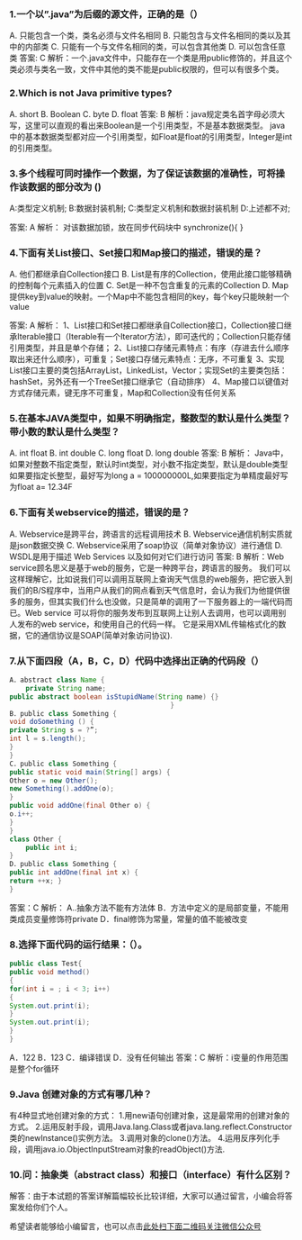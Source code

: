 ### 1.一个以”.java”为后缀的源文件，正确的是（）
A. 只能包含一个类，类名必须与文件名相同
B. 只能包含与文件名相同的类以及其中的内部类
C. 只能有一个与文件名相同的类，可以包含其他类
D. 可以包含任意类
答案: C
解析：一个.java文件中，只能存在一个类是用public修饰的，并且这个类必须与类名一致，文件中其他的类不能是public权限的，但可以有很多个类。

### 2.Which is not Java primitive types?
A. short
B. Boolean
C. byte
D. float
答案: B 
解析：java规定类名首字母必须大写，这里可以直观的看出来Boolean是一个引用类型，不是基本数据类型。
java中的基本数据类型都对应一个引用类型，如Float是float的引用类型，Integer是int的引用类型。

### 3.多个线程可同时操作一个数据，为了保证该数据的准确性，可将操作该数据的部分改为 ()
A:类型定义机制;
B:数据封装机制;
C:类型定义机制和数据封装机制
D:上述都不对;

答案: A
解析：
对该数据加锁，放在同步代码块中
synchronize(){
}
### 4.下面有关List接口、Set接口和Map接口的描述，错误的是？
A. 他们都继承自Collection接口
B. List是有序的Collection，使用此接口能够精确的控制每个元素插入的位置
C. Set是一种不包含重复的元素的Collection
D. Map提供key到value的映射。一个Map中不能包含相同的key，每个key只能映射一个value

答案: A
解析：
1、List接口和Set接口都继承自Collection接口，Collection接口继承Iterable接口（Iterable有一个Iterator方法），即可迭代的；Collection只能存储引用类型，并且是单个存储；
2、List接口存储元素特点：有序（存进去什么顺序取出来还什么顺序），可重复；Set接口存储元素特点：无序，不可重复
3、实现List接口主要的类包括ArrayList，LinkedList，Vector；实现Set的主要类包括：hashSet，另外还有一个TreeSet接口继承它（自动排序）
4、Map接口以键值对方式存储元素，键无序不可重复，Map和Collection没有任何关系

### 5.在基本JAVA类型中，如果不明确指定，整数型的默认是什么类型？带小数的默认是什么类型？
A. int float
B. int double
C. long float
D. long double
答案: B 
解析：
Java中，如果对整数不指定类型，默认时int类型，对小数不指定类型，默认是double类型
如果要指定长整型，最好写为long a = 100000000L,如果要指定为单精度最好写为float a= 12.34F


### 6.下面有关webservice的描述，错误的是？
A. Webservice是跨平台，跨语言的远程调用技术
B. Webservice通信机制实质就是json数据交换
C. Webservice采用了soap协议（简单对象协议）进行通信
D. WSDL是用于描述 Web Services 以及如何对它们进行访问
答案: B
解析：Web service顾名思义是基于web的服务，它是一种跨平台，跨语言的服务。
我们可以这样理解它，比如说我们可以调用互联网上查询天气信息的web服务，把它嵌入到我们的B/S程序中，当用户从我们的网点看到天气信息时，会认为我们为他提供很多的服务，但其实我们什么也没做，只是简单的调用了一下服务器上的一端代码而已。Web service 可以将你的服务发布到互联网上让别人去调用，也可以调用别人发布的web service，和使用自己的代码一样。
它是采用XML传输格式化的数据，它的通信协议是SOAP(简单对象访问协议).


### 7.从下面四段（A，B，C，D）代码中选择出正确的代码段（）
```java
A．abstract class Name {
    private String name;
public abstract boolean isStupidName(String name) {}
                                        }
B．public class Something {
void doSomething () {
private String s = ?”;
int l = s.length();
}
}
C．public class Something {
public static void main(String[] args) {
Other o = new Other();
new Something().addOne(o);
}
public void addOne(final Other o) {
o.i++;
}
}
class Other {
    public int i;
}
D．public class Something {
public int addOne(final int x) {
return ++x; }
}
```
答案：C
解析：
A..抽象方法不能有方法体
B．方法中定义的是局部变量，不能用类成员变量修饰符private
D．final修饰为常量，常量的值不能被改变


### 8.选择下面代码的运行结果：（）。
```java
public class Test{
public void method()
{
for(int i = ; i < 3; i++)
{
System.out.print(i);
}
System.out.print(i);
}
}
```

A．122
B．123
C．编译错误
D．没有任何输出
答案：C
解析：i变量的作用范围是整个for循环

### 9.Java 创建对象的方式有哪几种？
有4种显式地创建对象的方式：
1.用new语句创建对象，这是最常用的创建对象的方式。
2.运用反射手段，调用Java.lang.Class或者java.lang.reflect.Constructor类的newInstance()实例方法。
3.调用对象的clone()方法。
4.运用反序列化手段，调用java.io.ObjectInputStream对象的readObject()方法.


### 10.问：抽象类（abstract class）和接口（interface）有什么区别？
解答：由于本试题的答案详解篇幅较长比较详细，大家可以通过留言，小编会将答案发给你们个人。


希望读者能够给小编留言，也可以点击[此处扫下面二维码关注微信公众号](https://www.ycbbs.vip/?p=28 "此处扫下面二维码关注微信公众号")